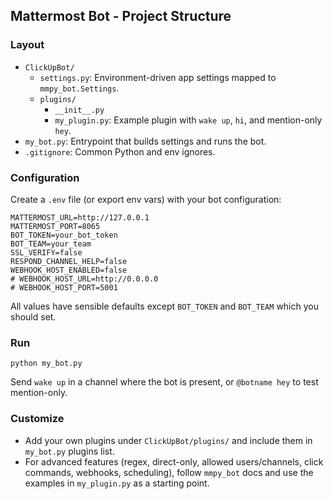 ## Mattermost Bot - Project Structure

### Layout
- `ClickUpBot/`
  - `settings.py`: Environment-driven app settings mapped to `mmpy_bot.Settings`.
  - `plugins/`
    - `__init__.py`
    - `my_plugin.py`: Example plugin with `wake up`, `hi`, and mention-only `hey`.
- `my_bot.py`: Entrypoint that builds settings and runs the bot.
- `.gitignore`: Common Python and env ignores.

### Configuration
Create a `.env` file (or export env vars) with your bot configuration:

```
MATTERMOST_URL=http://127.0.0.1
MATTERMOST_PORT=8065
BOT_TOKEN=your_bot_token
BOT_TEAM=your_team
SSL_VERIFY=false
RESPOND_CHANNEL_HELP=false
WEBHOOK_HOST_ENABLED=false
# WEBHOOK_HOST_URL=http://0.0.0.0
# WEBHOOK_HOST_PORT=5001
```

All values have sensible defaults except `BOT_TOKEN` and `BOT_TEAM` which you should set.

### Run

```
python my_bot.py
```

Send `wake up` in a channel where the bot is present, or `@botname hey` to test mention-only.

### Customize
- Add your own plugins under `ClickUpBot/plugins/` and include them in `my_bot.py` plugins list.
- For advanced features (regex, direct-only, allowed users/channels, click commands, webhooks, scheduling), follow `mmpy_bot` docs and use the examples in `my_plugin.py` as a starting point.


